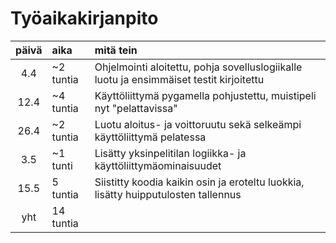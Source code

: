 # Työaikakirjanpito

| päivä | aika | mitä tein  |
| :----:|:-----| :-----|
| 4.4|~2 tuntia| Ohjelmointi aloitettu, pohja sovelluslogiikalle luotu ja ensimmäiset testit kirjoitettu|
| 12.4|~4 tuntia| Käyttöliittymä pygamella pohjustettu, muistipeli nyt "pelattavissa"|
| 26.4|~2 tuntia| Luotu aloitus- ja voittoruutu sekä selkeämpi käyttöliittymä pelatessa|
| 3.5|~1 tunti| Lisätty yksinpelitilan logiikka- ja käyttöliittymäominaisuudet|
| 15.5|5 tuntia|Siistitty koodia kaikin osin ja eroteltu luokkia, lisätty huipputulosten tallennus|
| yht |14 tuntia| |

